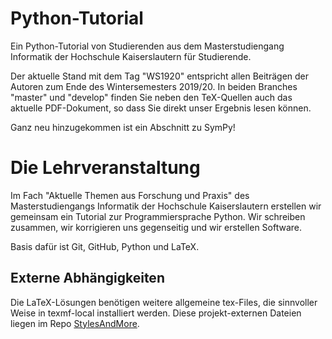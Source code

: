 # Python-Tutorial

Ein Python-Tutorial von Studierenden aus dem Masterstudiengang Informatik der Hochschule Kaiserslautern für Studierende.

Der aktuelle Stand mit dem Tag "WS1920" entspricht allen Beiträgen der Autoren zum Ende des Wintersemesters 2019/20. In beiden Branches "master" und "develop" finden Sie neben den TeX-Quellen auch das aktuelle PDF-Dokument, so dass Sie direkt unser Ergebnis lesen können.

Ganz neu hinzugekommen ist ein Abschnitt zu SymPy!

# Die Lehrveranstaltung

Im Fach "Aktuelle Themen aus Forschung und Praxis" des Masterstudiengangs Informatik der Hochschule Kaiserslautern erstellen wir gemeinsam ein Tutorial zur Programmiersprache Python. Wir schreiben zusammen, wir korrigieren uns gegenseitig und wir erstellen Software.

Basis dafür ist Git, GitHub, Python und LaTeX. 

## Externe Abhängigkeiten
Die LaTeX-Lösungen benötigen weitere allgemeine tex-Files, die sinnvoller Weise in texmf-local installiert werden. Diese projekt-externen Dateien
liegen im Repo [StylesAndMore](https://github.com/MBrill/StylesAndMore).
